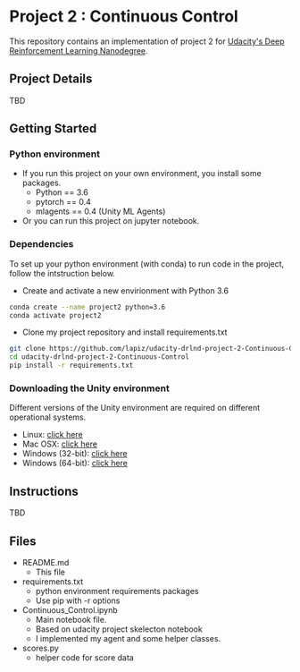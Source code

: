 # Project 2 : Continuous Control

This repository contains an implementation of project 2 for [Udacity's Deep Reinforcement Learning Nanodegree](https://www.udacity.com/course/deep-reinforcement-learning-nanodegree--nd893).

## Project Details

TBD

## Getting Started

### Python environment

- If you run this project on your own environment, you install some packages.
  - Python == 3.6
  - pytorch == 0.4
  - mlagents == 0.4 (Unity ML Agents)
- Or you can run this project on jupyter notebook.

### Dependencies

To set up your python environment (with conda) to run code in the project, follow the intstruction below.

- Create and activate a new envirionment with Python 3.6

```bash
conda create --name project2 python=3.6
conda activate project2
```

- Clone my project repository and install requirements.txt

```bash
git clone https://github.com/lapiz/udacity-drlnd-project-2-Continuous-Control.git
cd udacity-drlnd-project-2-Continuous-Control
pip install -r requirements.txt
```

### Downloading the Unity environment

Different versions of the Unity environment are required on different operational systems.

- Linux: [click here](https://s3-us-west-1.amazonaws.com/udacity-drlnd/P2/Reacher/Reacher_Linux.zip)
- Mac OSX: [click here](https://s3-us-west-1.amazonaws.com/udacity-drlnd/P2/Reacher/Reacher.app.zip)
- Windows (32-bit): [click here](https://s3-us-west-1.amazonaws.com/udacity-drlnd/P2/Reacher/Reacher_Windows_x86.zip)
- Windows (64-bit): [click here](https://s3-us-west-1.amazonaws.com/udacity-drlnd/P2/Reacher/Reacher_Windows_x86_64.zip)
  
## Instructions

TBD

## Files

- README.md
  - This file
- requirements.txt
  - python environment requirements packages
  - Use pip with -r options
- Continuous_Control.ipynb
  - Main notebook file.
  - Based on udacity project skelecton notebook
  - I implemented my agent and some helper classes.
- scores.py
  - helper code for score data
